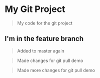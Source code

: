 # My Git Project

> My code for the git project

## I'm in the feature branch

> Added to master again

> Made changes for git pull demo

> Made more changes for git pull demo
